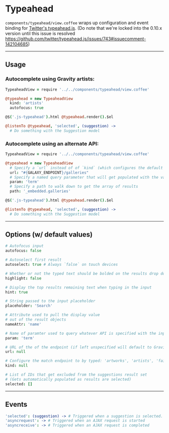 # Typeahead

`components/typeahead/view.coffee` wraps up configuration and event binding for [Twitter's typeahead.js](https://github.com/twitter/typeahead.js/blob/v0.10.5/doc/jquery_typeahead.md). (Do note that we're locked into the 0.10.x version until this issue is resolved https://github.com/twitter/typeahead.js/issues/743#issuecomment-142104685)

-----

## Usage

### Autocomplete using Gravity artists:

```coffeescript
TypeaheadView = require '../../components/typeahead/view.coffee'

@typeahead = new TypeaheadView
  kind: 'artists'
  autofocus: true

@$('.js-typeahead').html @typeahead.render().$el

@listenTo @typeahead, 'selected', (suggestion) ->
  # Do something with the Suggestion model

```

### Autocomplete using an alternate API:

```coffeescript
TypeaheadView = require '../../components/typeahead/view.coffee'

@typeahead = new TypeaheadView
  # Specify a `url` instead of of `kind` (which configures the default Gravity /match endpoint)
  url: "#{GALAXY_ENDPOINT}/galleries"
  # Specify a named query parameter that will get populated with the value from the input
  param: 'term'
  # Specify a path to walk down to get the array of results
  path: '_embedded.galleries'

@$('.js-typeahead').html @typeahead.render().$el

@listenTo @typeahead, 'selected', (suggestion) ->
  # Do something with the Suggestion model
```

-----

## Options (w/ default values)

```coffeescript
# Autofocus input
autofocus: false

# Autoselect first result
autoselect: true # Always `false` on touch devices

# Whether or not the typed text should be bolded on the results drop down
highlight: false

# Display the top results remaining text when typing in the input
hint: true

# String passed to the input placeholder
placeholder: 'Search'

# Attribute used to pull the display value
# out of the result objects
nameAttr: 'name'

# Name of paramter used to query whatever API is specified with the input value
param: 'term'

# URL of the of the endpoint (if left unspecified will default to Gravity's /match API)
url: null

# Configure the match endpoint to by typed: 'artworks', 'artists', 'fairs', or 'genes'
kind: null

# List of IDs that get excluded from the suggestions result set
# (Gets automatically populated as results are selected)
selected: []
```

-----

## Events

```coffeescript
'selected': (suggestion) -> # Triggered when a suggestion is selected. Passes the suggestion.
'asyncrequest': -> # Triggered when an AJAX request is started
'asyncreceive': -> # Triggered when an AJAX request is completed
```

